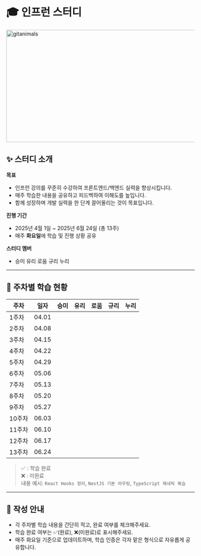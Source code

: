 # 🎓 인프런 스터디


<a href="https://www.gitanimals.org/">
      <img
        src="https://render.gitanimals.org/guilds/687142409908081937/draw"
        width="600"
        height="300"
        alt="gitanimals"
      />
</a>



## ✨ 스터디 소개

**목표**  
- 인프런 강의를 꾸준히 수강하여 프론트엔드/백엔드 실력을 향상시킵니다.  
- 매주 학습한 내용을 공유하고 피드백하여 이해도를 높입니다.  
- 함께 성장하며 개발 실력을 한 단계 끌어올리는 것이 목표입니다.

**진행 기간**  
- 2025년 4월 1일 ~ 2025년 6월 24일 (총 13주)  
- 매주 **화요일**에 학습 및 진행 상황 공유  

**스터디 멤버**  
- 승미  유리  로움  규리  누리  

---

## 📅 주차별 학습 현황

| 주차 | 일자 | 승미 | 유리 | 로움 | 규리 | 누리 |
|------|------|------|------|------|------|------|
| 1주차 | 04.01 |  |  |  |  |  |
| 2주차 | 04.08 |  |  |  |  |  |
| 3주차 | 04.15 |  |  |  |  |  |
| 4주차 | 04.22 |  |  |  |  |  |
| 5주차 | 04.29 |  |  |  |  |  |
| 6주차 | 05.06 |  |  |  |  |  |
| 7주차 | 05.13 |  |  |  |  |  |
| 8주차 | 05.20 |  |  |  |  |  |
| 9주차 | 05.27 |  |  |  |  |  |
| 10주차 | 06.03 |  |  |  |  |  |
| 11주차 | 06.10 |  |  |  |  |  |
| 12주차 | 06.17 |  |  |  |  |  |
| 13주차 | 06.24 |  |  |  |  |  |

> ✅ : 학습 완료  
> ❌ : 미완료  
> 내용 예시: `React Hooks 정리`, `NestJS 기본 라우팅`, `TypeScript 제네릭 복습`

---

## 📌 작성 안내

- 각 주차별 학습 내용을 간단히 적고, 완료 여부를 체크해주세요.
- 학습 완료 여부는 ✅(완료), ❌(미완료)로 표시해주세요.
- 매주 화요일 기준으로 업데이트하며, 학습 인증은 각자 맡은 형식으로 자유롭게 공유합니다.

